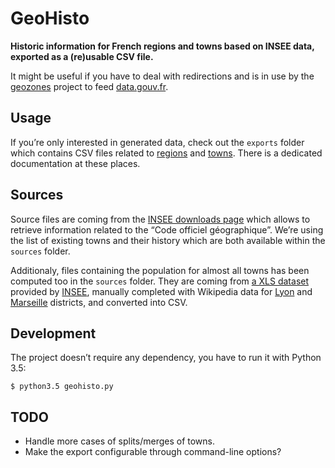 # GeoHisto

**Historic information for French regions and towns based on INSEE data, exported as a (re)usable CSV file.**

It might be useful if you have to deal with redirections and is in use by the [geozones](https://github.com/etalab/geozones) project to feed [data.gouv.fr](http://www.data.gouv.fr/fr/).


## Usage

If you’re only interested in generated data, check out the `exports` folder which contains CSV files related to [regions](exports/regions/) and [towns](exports/towns/). There is a dedicated documentation at these places.


## Sources

Source files are coming from the [INSEE downloads page](http://www.insee.fr/fr/methodes/nomenclatures/cog/telechargement.asp) which allows to retrieve information related to the “Code officiel géographique”. We’re using the list of existing towns and their history which are both available within the `sources` folder.

Additionaly, files containing the population for almost all towns has been computed too in the `sources` folder. They are coming from [a XLS dataset](http://www.insee.fr/fr/ppp/bases-de-donnees/recensement/populations-legales/pages2015/zip/HIST_POP_COM_RP13.zip) provided by  [INSEE](http://www.insee.fr/fr/ppp/bases-de-donnees/recensement/populations-legales/), manually completed with Wikipedia data for [Lyon](https://fr.wikipedia.org/wiki/Arrondissements_de_Lyon) and [Marseille](https://fr.wikipedia.org/wiki/Secteurs_et_arrondissements_de_Marseille) districts, and converted into CSV.


## Development

The project doesn’t require any dependency, you have to run it with Python 3.5:

    $ python3.5 geohisto.py


## TODO

* Handle more cases of splits/merges of towns.
* Make the export configurable through command-line options?
